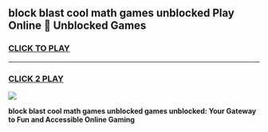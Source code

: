 
## block blast cool math games unblocked Play Online 👋 Unblocked Games
<h3>
<a href="https://news.freeplayer.one?title=block_blast_cool_math_games_unblocked&ref=17CMG">CLICK TO PLAY</a></h3>
<hr>

<h3>
<a href="https://news.freeplayer.one?title=block_blast_cool_math_games_unblocked&ref=17CMG">CLICK 2 PLAY</a>
  
</h3>

<a href="https://news.freeplayer.one?title=block_blast_cool_math_games_unblocked&ref=17CMG/"><img src="https://clearcache.store/games.png"></a>


**block blast cool math games unblocked games unblocked: Your Gateway to Fun and Accessible Online Gaming**
